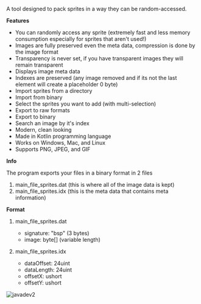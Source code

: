 A tool designed to pack sprites in a way they can be random-accessed.

**Features**
* You can randomly access any sprite (extremely fast and less memory consumption especially for sprites that aren't used!)
* Images are fully preserved even the meta data, compression is done by the image format
* Transparency is never set, if you have transparent images they will remain transparent
* Displays image meta data
* Indexes are preserved (any image removed and if its not the last element will create a placeholder 0 byte)
* Import sprites from a directory
* Import from binary
* Select the sprites you want to add (with multi-selection)
* Export to raw formats
* Export to binary
* Search an image by it's index
* Modern, clean looking
* Made in Kotlin programming language
* Works on Windows, Mac, and Linux
* Supports PNG, JPEG, and GIF

**Info**

The program exports your files in a binary format in 2 files
1. main_file_sprites.dat (this is where all of the image data is kept)
2. main_file_sprites.idx (this is the meta data that contains meta information)

 **Format**
1. main_file_sprites.dat
    * signature: "bsp" (3 bytes)
    * image: byte[] (variable length)

2. main_file_sprites.idx
    * dataOffset: 24uint
    * dataLength: 24uint
    * offsetX: ushort
    * offsetY: ushort



![javadev2](https://user-images.githubusercontent.com/78560906/177887583-df69f9a7-9a1d-4235-9353-5eef81666dc6.png)


